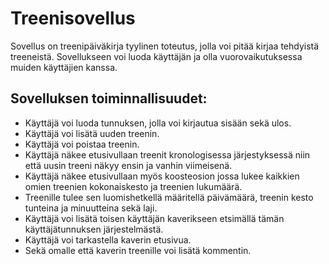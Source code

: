 # Treenisovellus

Sovellus on treenipäiväkirja tyylinen toteutus, jolla voi pitää kirjaa tehdyistä treeneistä. Sovellukseen voi luoda käyttäjän ja olla vuorovaikutuksessa muiden käyttäjien kanssa.

## Sovelluksen toiminnallisuudet:
- Käyttäjä voi luoda tunnuksen, jolla voi kirjautua sisään sekä ulos.
- Käyttäjä voi lisätä uuden treenin.
- Käyttäjä voi poistaa treenin.
- Käyttäjä näkee etusivullaan treenit kronologisessa järjestyksessä niin että uusin treeni näkyy ensin ja vanhin viimeisenä.
- Käyttäjä näkee etusivullaan myös koosteosion jossa lukee kaikkien omien treenien kokonaiskesto ja treenien lukumäärä.
- Treenille tulee sen luomishetkellä määritellä päivämäärä, treenin kesto tunteina ja minuutteina sekä laji.
- Käyttäjä voi lisätä toisen käyttäjän kaverikseen etsimällä tämän käyttäjätunnuksen järjestelmästä.
- Käyttäjä voi tarkastella kaverin etusivua.
- Sekä omalle että kaverin treenille voi lisätä kommentin.
